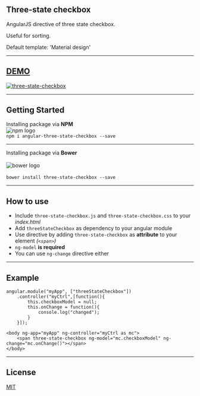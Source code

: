 ## Three-state checkbox

AngularJS directive of three state checkbox. 

Useful for sorting. 

Default template: 'Material design'

___

## [DEMO](http://antontemchenko.github.io/three-state-checkbox/)

[![three-state-checkbox](https://camo.githubusercontent.com/d37cde77fd546f62119ccb00dfe3015f6a465768/687474703a2f2f626c6f676a732e6769746875622e696f2f7075626c69632f74687265652d73746174652d636865636b626f782e706e67)](http://antontemchenko.github.io/three-state-checkbox/)

___

## Getting Started

Installing package via **NPM**<br/>
![npm logo](http://blogjs.github.io/public/npm-logo.png)<br/>
`npm i angular-three-state-checkbox --save`

___

Installing package via **Bower** <br/><br/>
![bower logo](http://blogjs.github.io/public/bower-logo.svg)<br/><br/>
`bower install three-state-checkbox --save`

___

## How to use

* Include `three-state-checkbox.js` and `three-state-checkbox.css` to your _index.html_
* Add `threeStateCheckbox` as dependency to your angular module
* Use directive by adding `three-state-checkbox` as **attribute** to your element _(`<span>`)_
* `ng-model` **is required**
* You can use `ng-change` directive either

<!-- Pass your options as Object through options attribute-->
___

## Example 

    angular.module("myApp", ["threeStateCheckbox"])
        .controller("myCtrl",[function(){
            this.checkboxModel = null;
            this.onChange = function(){
                console.log("changed");
            }
        }]);
<!-- -->

    <body ng-app="myApp" ng-controller="myCtrl as mc">
        <span three-state-checkbox ng-model="mc.checkboxModel" ng-change="mc.onChange()"></span>
    </body>
    
___

## License

[MIT](/LICENSE)
